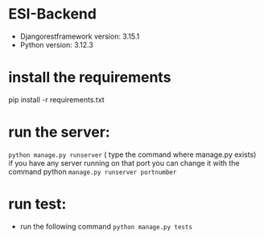 # ESI-Backend
* Djangorestframework version: 3.15.1
* Python version: 3.12.3
# install the requirements
pip install -r requirements.txt
# run the server: 
` python manage.py runserver `
( type the command where manage.py exists)
if you have any server running on that port you can change it with the command python 
`manage.py runserver portnumber`
# run test:
* run the following command 
`python manage.py tests `
